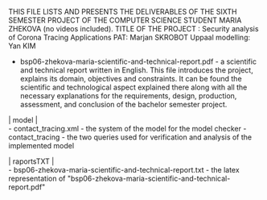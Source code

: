 THIS FILE LISTS AND PRESENTS THE DELIVERABLES OF THE SIXTH SEMESTER PROJECT OF THE COMPUTER SCIENCE STUDENT MARIA ZHEKOVA (no videos included).
TITLE OF THE PROJECT : Security analysis of Corona Tracing Applications
PAT: Marjan SKROBOT
Uppaal modelling: Yan KIM


- bsp06-zhekova-maria-scientific-and-technical-report.pdf - a scientific and technical report written in English.
	This file introduces the project, explains its domain, objectives and  constraints.
       	It can be found the scientific and technological aspect explained there along with
     	all the necessary explanations for the requirements, design, production, assessment,
	and conclusion of the bachelor semester project.

| model |\
            - contact_tracing.xml 			- the system of the model for the model checker
            - contact_tracing 			- the two queries used for verification and analysis of the implemented model
            
| raportsTXT |\
            - bsp06-zhekova-maria-scientific-and-technical-report.txt - the latex representation of "bsp06-zhekova-maria-scientific-and-technical-report.pdf" 
